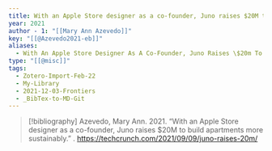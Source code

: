 ```yaml
---
title: With an Apple Store designer as a co-founder, Juno raises $20M to build apartments more sustainably
year: 2021
author - 1: "[[Mary Ann Azevedo]]"
key: "[[@Azevedo2021-eb]]"
aliases:
  - With An Apple Store Designer As A Co-Founder, Juno Raises \$20m To Build Apartments More Sustainably
type: "[[@misc]]"
tags:
  - Zotero-Import-Feb-22
  - My-Library
  - 2021-12-03-Frontiers
  - _BibTex-to-MD-Git
---
```


> [!bibliography]
> Azevedo, Mary Ann. 2021. “With an Apple Store designer as a co-founder, Juno raises \$20M to build apartments more sustainably.” . https://techcrunch.com/2021/09/09/juno-raises-20m/